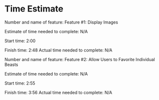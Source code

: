 # Time Estimate

Number and name of feature: Feature #1: Display Images

Estimate of time needed to complete: N/A

Start time: 2:00

Finish time: 2:48
Actual time needed to complete: N/A

Number and name of feature: Feature #2: Allow Users to Favorite Individual Beasts

Estimate of time needed to complete: N/A

Start time: 2:55

Finish time: 3:56
Actual time needed to complete: N/A